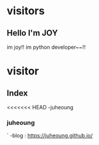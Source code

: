 
# visitors

## Hello I'm JOY

im joy!!
im python developer~~!!
# visitor

## Index
<<<<<<< HEAD
-juheoung

### juheoung
`
-blog : https://juheoung.github.io/
